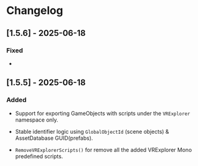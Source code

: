 # Changelog

## [1.5.6] - 2025-06-18

### Fixed

- 

## [1.5.5] - 2025-06-18

### Added
- Support for exporting GameObjects with scripts under the `VRExplorer` namespace only.
- Stable identifier logic using `GlobalObjectId` (scene objects) & AssetDatabase GUID(prefabs).

- `RemoveVRExplorerScripts()` for remove all the added VRExplorer Mono predefined scripts.

